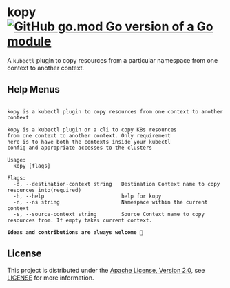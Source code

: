 # kopy [![GitHub go.mod Go version of a Go module](https://img.shields.io/github/go-mod/go-version/gomods/athens.svg)](https://github.com/gomods/athens)

A `kubectl` plugin to copy resources from a particular namespace from one context to another context. 

## Help Menus

```

kopy is a kubectl plugin to copy resources from one context to another context

kopy is a kubectl plugin or a cli to copy K8s resources
from one context to another context. Only requirement
here is to have both the contexts inside your kubectl 
config and appropriate accesses to the clusters

Usage:
  kopy [flags]

Flags:
  -d, --destination-context string   Destination Context name to copy resources into(required)
  -h, --help                         help for kopy
  -n, --ns string                    Namespace within the current context
  -s, --source-context string        Source Context name to copy resources from. If empty takes current context.

```

**`Ideas and contributions are always welcome 💪`**

## License
This project is distributed under the [Apache License, Version 2.0](http://www.apache.org/licenses/LICENSE-2.0), see [LICENSE](./LICENSE) for more information.
